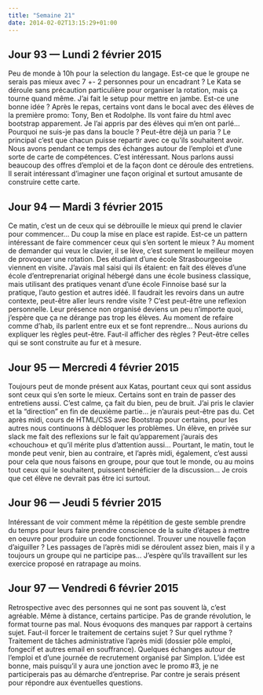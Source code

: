 ```yaml
---
title: "Semaine 21"
date: 2014-02-02T13:15:29+01:00
---
```


## Jour 93 — Lundi 2 février 2015

Peu de monde à 10h pour la selection du langage. Est-ce que le groupe ne
serais pas mieux avec 7 +- 2 personnes pour un encadrant ? Le Kata se
déroule sans précaution particulière pour organiser la rotation, mais ça
tourne quand même. J’ai fait le setup pour mettre en jambe. Est-ce une
bonne idée ? Après le repas, certains vont dans le bocal avec des élèves
de la première promo: Tony, Ben et Rodolphe. Ils vont faire du html avec
bootstrap apparement. Je l’ai appris par des élèves qui m’en ont parlé…
Pourquoi ne suis-je pas dans la boucle ? Peut-être déjà un paria ? Le
principal c’est que chacun puisse repartir avec ce qu’ils souhaitent
avoir. Nous avons pendant ce temps des échanges autour de l’emploi et
d’une sorte de carte de compétences. C’est intéressant. Nous parlons
aussi beaucoup des offres d’emploi et de la façon dont ce déroule des
entretiens. Il serait intéressant d’imaginer une façon original et
surtout amusante de construire cette carte.

## Jour 94 — Mardi 3 février 2015

Ce matin, c’est un de ceux qui se débrouille le mieux qui prend le
clavier pour commencer… Du coup la mise en place est rapide. Est-ce un
pattern intéressant de faire commencer ceux qui s’en sortent le mieux ?
Au moment de demander qui veux le clavier, il se lève, c’est surement le
meilleur moyen de provoquer une rotation. Des étudiant d’une école
Strasbourgeoise viennent en visite. J’avais mal saisi qui ils étaient:
en fait des élèves d’une école d’entreprenariat original hébergé dans
une école business classique, mais utilisant des pratiques venant d’une
école Finnoise basé sur la pratique, l’auto gestion et autres idéé. Il
faudrait les revoirs dans un autre contexte, peut-être aller leurs
rendre visite ? C’est peut-être une reflexion personnelle. Leur présence
non organisé deviens un peu n’importe quoi, j’espère que ça ne dérange
pas trop les élèves. Au moment de refaire comme d’hab, ils parlent entre
eux et se font reprendre… Nous aurions du expliquer les règles
peut-être. Faut-il afficher des règles ? Peut-être celles qui se sont
construite au fur et à mesure.

## Jour 95 — Mercredi 4 février 2015

Toujours peut de monde présent aux Katas, pourtant ceux qui sont assidus
sont ceux qui s’en sorte le mieux. Certains sont en train de passer des
entretiens aussi. C’est calme, ça fait du bien, peu de bruit. J’ai pris
le clavier et la “direction” en fin de deuxième partie… je n’aurais
peut-être pas du. Cet après midi, cours de HTML/CSS avec Bootstrap pour
certains, pour les autres nous continuons à débloquer les problèmes. Un
élève, en privée sur slack me fait des reflexions sur le fait
qu’apparement j’aurais des «chouchou» et qu’il mérite plus d’attention
aussi… Pourtant, le matin, tout le monde peut venir, bien au contraire,
et l’après midi, également, c’est aussi pour cela que nous faisons en
groupe, pour que tout le monde, ou au moins tout ceux qui le souhaitent,
puissent bénéficier de la discussion… Je crois que cet élève ne devrait
pas être ici surtout.

## Jour 96 — Jeudi 5 février 2015

Intéressant de voir comment même la répétition de geste semble prendre
du temps pour leurs faire prendre conscience de la suite d’étapes à
mettre en oeuvre pour produire un code fonctionnel. Trouver une nouvelle
façon d’aiguiller ? Les passages de l’après midi se déroulent assez
bien, mais il y a toujours un groupe qui ne participe pas… J’espère
qu’ils travaillent sur les exercice proposé en ratrapage au moins.

## Jour 97 — Vendredi 6 février 2015

Retrospective avec des personnes qui ne sont pas souvent là, c’est
agréable. Même à distance, certains participe. Pas de grande révolution,
le format tourne pas mal. Nous évoquons des manques par rapport à
certains sujet. Faut-il forcer le traitement de certains sujet ? Sur
quel rythme ? Traitement de tâches administrative l’après midi (dossier
pôle emploi, fongecif et autres email en souffrance). Quelques échanges
autour de l’emploi et d’une journée de recrutement organisé par Simplon.
L’idée est bonne, mais puisqu’il y aura une jonction avec le promo \#3,
je ne participerais pas au démarche d’entreprise. Par contre je serais
présent pour répondre aux éventuelles questions.

